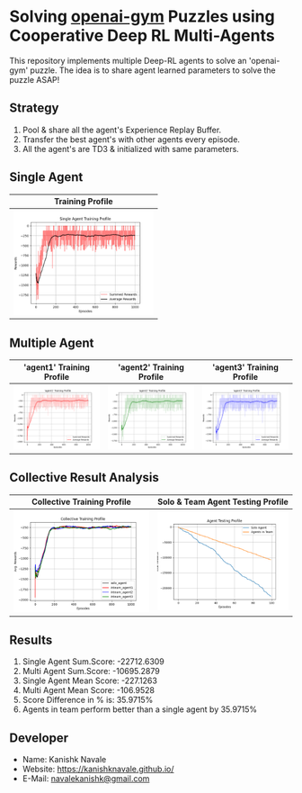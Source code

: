 # Solving [openai-gym](https://gym.openai.com/) Puzzles using Cooperative Deep RL Multi-Agents 

This repository implements multiple Deep-RL agents to solve an 'openai-gym' puzzle. The idea is to share agent learned parameters to solve the puzzle ASAP!

## Strategy

1. Pool & share all the agent's Experience Replay Buffer.
2. Transfer the best agent's with other agents every episode.
3. All the agent's are TD3 & initialized with same parameters.

## Single Agent

|Training Profile|
|:--:|
|<img src="SingleAgentProfiling/data/Training_Profile.png" width="250">|

## Multiple Agent

|'agent1' Training Profile|'agent2' Training Profile|'agent3' Training Profile|
|:--:|:--:|:--:|
|<img src="MultiAgentProfiling/data/agent1 Training Profile.png" width="400">|<img src="MultiAgentProfiling/data/agent2 Training Profile.png" width="400">|<img src="MultiAgentProfiling/data/agent3 Training Profile.png" width="400">|

## Collective Result Analysis

|Collective Training Profile| Solo & Team Agent Testing Profile| 
|:--:|:--:|
|<img src="data/Collective Training Profile.png" width="400">|<img src="data/Agent Testing Profile.png" width="400">|

## Results

1. Single Agent Sum.Score: -22712.6309
2. Multi Agent Sum.Score: -10695.2879    
3. Single Agent Mean Score: -227.1263
4. Multi Agent Mean Score: -106.9528     
5. Score Difference in % is: 35.9715%
6. Agents in team perform better than a single agent by 35.9715%

## Developer

* Name: Kanishk Navale
* Website: https://kanishknavale.github.io/
* E-Mail: navalekanishk@gmail.com


